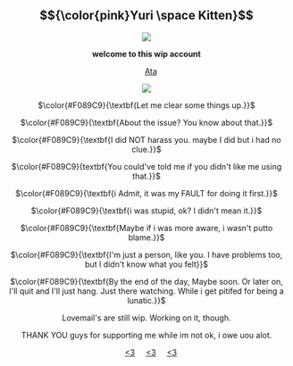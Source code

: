 <div align="center">

## $${\color{pink}Yuri \space Kitten}$$

<img src="https://github.com/user-attachments/assets/4f422203-eb03-4b28-a0bb-bfc067da1387" />
</p>

</p>

**welcome to this wip account**

&nbsp;&nbsp;&nbsp; [Ata](https://forevermortal.atabook.org/)

<img src="https://github.com/user-attachments/assets/f25fadf8-9244-487c-8e45-8646cc9961c0" />
</p>

 $\color{#F089C9}{\textbf{Let me clear some things up.}}$

 $\color{#F089C9}{\textbf{About the issue? You know about that.}}$
 
 $\color{#F089C9}{\textbf{I did NOT harass you. maybe I did but i had no clue.}}$

 $\color{#F089C9}{textbf{You could've told me if you didn't like me using that.}}$

 $\color{#F089C9}{\textbf{i Admit, it was my FAULT for doing it first.}}$

 $\color{#F089C9}{\textbf{i was stupid, ok? I didn't mean it.}}$

 $\color{#F089C9}{\textbf{Maybe if i was more aware, i wasn't putto blame.}}$ 
 
 $\color{#F089C9}{\textbf{I'm just a person, like you. I have problems too, but I didn't know what you felt}}$
 
 $\color{#F089C9}{\textbf{By the end of the day, Maybe soon. Or later on, I'll quit and I'll just hang. Just there watching.
While i get pitifed for being a lunatic.}}$

  </p>
 Lovemail's are still wip. Working on it, though.
 </p>
THANK YOU guys for supporting me while im not ok, i owe uou alot.

&nbsp;&nbsp;&nbsp; [<3](https://github.com/yyoshidaa)
&nbsp;&nbsp;&nbsp; [<3](https://github.com/yurivampire)
&nbsp;&nbsp;&nbsp; [<3](https://github.com/Casyuce)

